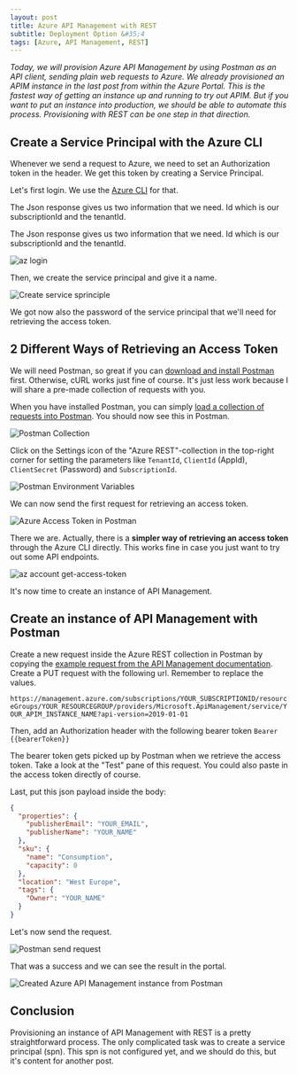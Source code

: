 ```yaml
---
layout: post
title: Azure API Management with REST
subtitle: Deployment Option &#35;4
tags: [Azure, API Management, REST]
---
```


*Today, we will provision Azure API Management by using Postman as an API client, sending plain web requests to Azure. We already provisioned an APIM instance in the last post from within the Azure Portal. This is the fastest way of getting an instance up and running to try out APIM. But if you want to put an instance into production, we should be able to automate this process. Provisioning with REST can be one step in that direction.*

## Create a Service Principal with the Azure CLI
Whenever we send a request to Azure, we need to set an Authorization token in the header. We get this token by creating a Service Principal.

Let's first login. We use the [Azure CLI](https://docs.microsoft.com/en-us/cli/azure/?view=azure-cli-latest) for that.

The Json response gives us two information that we need. Id which is our subscriptionId and the tenantId.

The Json response gives us two information that we need. Id which is our subscriptionId and the tenantId.

![az login](https://media-exp1.licdn.com/dms/image/C4D12AQEh57gXx86QuQ/article-inline_image-shrink_1500_2232/0?e=1591833600&v=beta&t=m5HiLpls2OV1aN1raTdfZeMoIOhI-_i-83t6EUR26MI)

Then, we create the service principal and give it a name.


![Create service sprinciple](https://media-exp1.licdn.com/dms/image/C4D12AQHYn_I2XauKSA/article-inline_image-shrink_1500_2232/0?e=1591833600&v=beta&t=Mn6mdEkRl925WSZhuIgB9foWKBqoHzyNEobR76mMDnc)

We got now also the password of the service principal that we'll need for retrieving the access token.

## 2 Different Ways of Retrieving an Access Token
We will need Postman, so great if you can [download and install Postman](https://www.getpostman.com/) first. Otherwise, cURL works just fine of course. It's just less work because I will share a pre-made collection of requests with you.

When you have installed Postman, you can simply [load a collection of requests into Postman](https://app.getpostman.com/run-collection/41b9fa3b957c297f283d#?env%5BAzure%20REST%5D=W3siZW5hYmxlZCI6dHJ1ZSwia2V5IjoidGVuYW50SWQiLCJ2YWx1ZSI6IiIsInR5cGUiOiJ0ZXh0In0seyJlbmFibGVkIjp0cnVlLCJrZXkiOiJjbGllbnRJZCIsInZhbHVlIjoiIiwidHlwZSI6InRleHQifSx7ImVuYWJsZWQiOnRydWUsImtleSI6ImNsaWVudFNlY3JldCIsInZhbHVlIjoiIiwidHlwZSI6InRleHQifSx7ImVuYWJsZWQiOnRydWUsImtleSI6InJlc291cmNlIiwidmFsdWUiOiJodHRwczovL21hbmFnZW1lbnQuYXp1cmUuY29tLyIsInR5cGUiOiJ0ZXh0In0seyJlbmFibGVkIjp0cnVlLCJrZXkiOiJzdWJzY3JpcHRpb25JZCIsInZhbHVlIjoiIiwidHlwZSI6InRleHQifV0=). You should now see this in Postman.

![Postman Collection](https://media-exp1.licdn.com/dms/image/C4D12AQE8JV1lnLFbpA/article-inline_image-shrink_1500_2232/0?e=1591833600&v=beta&t=eJKkmBWsV0q48Z7TGJSdl4dTZkm0iGJXpV3HatLRHzw)

Click on the Settings icon of the "Azure REST"-collection in the top-right corner for setting the parameters like `TenantId`, `ClientId` (AppId), `ClientSecret` (Password) and `SubscriptionId`.

![Postman Environment Variables](https://media-exp1.licdn.com/dms/image/C4D12AQGxhhJXMtauWw/article-inline_image-shrink_1500_2232/0?e=1591833600&v=beta&t=PgpZ3oAoqVVRUGv9S4HFItoxl2TFBD5G51HpEobJRAU)

We can now send the first request for retrieving an access token.

![Azure Access Token in Postman](https://media-exp1.licdn.com/dms/image/C4D12AQGfZ4aRmJ1Hrg/article-inline_image-shrink_1500_2232/0?e=1591833600&v=beta&t=K548hr3Fm3WEBu9_-AbTswAYvJBseroNdLQFAjI08z4)

There we are. Actually, there is a **simpler way of retrieving an access token** through the Azure CLI directly. This works fine in case you just want to try out some API endpoints.

![az account get-access-token](https://media-exp1.licdn.com/dms/image/C4D12AQFqw_0xPkePeQ/article-inline_image-shrink_1000_1488/0?e=1591833600&v=beta&t=pBmlEpNIa9dorrZd443h3yetm8rxkLmBo7RSC4fh3KM)

It's now time to create an instance of API Management.

## Create an instance of API Management with Postman

Create a new request inside the Azure REST collection in Postman by copying the [example request from the API Management documentation](https://docs.microsoft.com/en-us/rest/api/apimanagement/2019-01-01/apimanagementservice/createorupdate#apimanagementcreateservice). Create a PUT request with the following url. Remember to replace the values.

`https://management.azure.com/subscriptions/YOUR_SUBSCRIPTIONID/resourceGroups/YOUR_RESOURCEGROUP/providers/Microsoft.ApiManagement/service/YOUR_APIM_INSTANCE_NAME?api-version=2019-01-01`

Then, add an Authorization header with the following bearer token `Bearer {{bearerToken}}`

The bearer token gets picked up by Postman when we retrieve the access token. Take a look at the "Test" pane of this request. You could also paste in the access token directly of course.

Last, put this json payload inside the body:

```json
{
  "properties": {
    "publisherEmail": "YOUR_EMAIL",
    "publisherName": "YOUR_NAME"
  },
  "sku": {
    "name": "Consumption",
    "capacity": 0
  },
  "location": "West Europe",
  "tags": {
    "Owner": "YOUR_NAME"
  }
}
```

Let's now send the request.

![Postman send request](https://media-exp1.licdn.com/dms/image/C4D12AQEe7zUUGWAWGw/article-inline_image-shrink_1500_2232/0?e=1591833600&v=beta&t=5GRDbrLDeL1GyGSSTXzLjtw-mwM1BYT5VkALndyKtq0)

That was a success and we can see the result in the portal.

![Created Azure API Management instance from Postman](https://media-exp1.licdn.com/dms/image/C4D12AQEVFpw2IjMt8A/article-inline_image-shrink_1500_2232/0?e=1591833600&v=beta&t=B2bMTiJ0aZK8WgoTTPNCtJJxUUVDkVLC3xSm8BBzchI)

## Conclusion
Provisioning an instance of API Management with REST is a pretty straightforward process. The only complicated task was to create a service principal (spn). This spn is not configured yet, and we should do this, but it's content for another post.